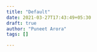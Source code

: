 ```yaml
---
title: "Default"
date: 2021-03-27T17:43:49+05:30
draft: true
author: "Puneet Arora"
tags: []

---
```


